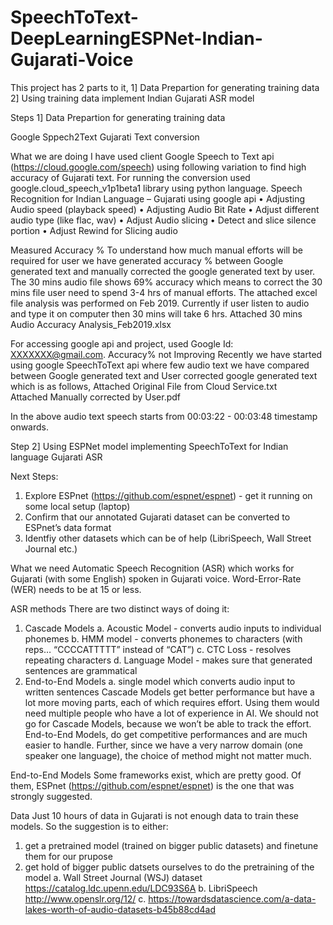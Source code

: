 # SpeechToText-DeepLearningESPNet-Indian-Gujarati-Voice

This project has 2 parts to it,
1] Data Prepartion for generating training data
2] Using training data implement Indian Gujarati ASR model

Steps 1] Data Prepartion for generating training data

Google Sppech2Text Gujarati Text conversion

What we are doing
I have used client Google Speech to Text api (https://cloud.google.com/speech) using following variation to find high accuracy of Gujarati text. For running the conversion used google.cloud_speech_v1p1beta1 library using python language.
Speech Recognition for Indian Language – Gujarati using google api
• Adjusting Audio speed (playback speed)
• Adjusting Audio Bit Rate
• Adjust different audio type (like flac, wav)
• Adjust Audio slicing 
• Detect and slice silence portion 
• Adjust Rewind for Slicing audio

Measured Accuracy %
To understand how much manual efforts will be required for user we have generated accuracy % between Google generated text and manually corrected the google generated text by user. The 30 mins audio file shows 69% accuracy which means to correct the 30 mins file user need to spend 3-4 hrs of manual efforts. The attached excel file analysis was performed on Feb 2019.  Currently if user listen to audio and type it on computer then 30 mins will take 6 hrs.
Attached 30 mins Audio Accuracy Analysis_Feb2019.xlsx

For accessing google api and project, used Google Id: XXXXXXX@gmail.com.
Accuracy% not Improving
Recently we have started using google SpeechToText api where few audio text we have compared between Google generated text and User corrected google generated text which is as follows,
Attached Original File from Cloud Service.txt 	
Attached Manually corrected by User.pdf
 
In the above audio text speech starts from 00:03:22 - 00:03:48 timestamp onwards. 


Step 2] Using ESPNet model implementing SpeechToText for Indian language Gujarati
ASR

Next Steps:
1.	Explore ESPnet (https://github.com/espnet/espnet) - get it running on some local setup (laptop)
2.	Confirm that our annotated Gujarati dataset can be converted to ESPnet’s data format
3.	Identfiy other datasets which can be of help (LibriSpeech, Wall Street Journal etc.)

What we need
Automatic Speech Recognition (ASR) which works for Gujarati (with some English) spoken in Gujarati voice. Word-Error-Rate (WER) needs to be at 15 or less.

ASR methods
There are two distinct ways of doing it:
1.	Cascade Models
a.	Acoustic Model - converts audio inputs to individual phonemes
b.	HMM model - converts phonemes to characters
(with reps… “CCCCATTTTT” instead of “CAT”)
c.	CTC Loss - resolves repeating characters
d.	Language Model - makes sure that generated sentences are grammatical
2.	End-to-End Models
a.	single model which converts audio input to written sentences
Cascade Models get better performance but have a lot more moving parts, each of which requires effort. Using them would need multiple people who have a lot of experience in AI. We should not go for Cascade Models, because we won’t be able to track the effort.
End-to-End Models, do get competitive performances and are much easier to handle. Further, since we have a very narrow domain (one speaker one language), the choice of method might not matter much.

End-to-End Models
Some frameworks exist, which are pretty good. Of them, ESPnet (https://github.com/espnet/espnet) is the one that was strongly suggested.

Data
Just 10 hours of data in Gujarati is not enough data to train these models. So the suggestion is to either:
1.	get a pretrained model (trained on bigger public datasets) and finetune them for our prupose
2.	get hold of bigger public datsets ourselves to do the pretraining of the model
a.	Wall Street Journal (WSJ) dataset https://catalog.ldc.upenn.edu/LDC93S6A
b.	LibriSpeech http://www.openslr.org/12/
c.	https://towardsdatascience.com/a-data-lakes-worth-of-audio-datasets-b45b88cd4ad

